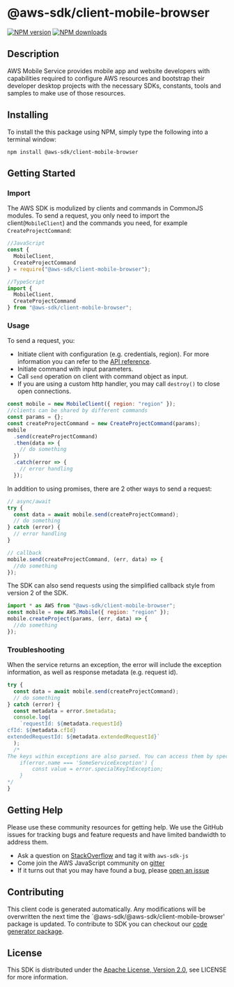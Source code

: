 # @aws-sdk/client-mobile-browser

[![NPM version](https://img.shields.io/npm/v/@aws-sdk/client-mobile-browser/preview.svg)](https://www.npmjs.com/package/@aws-sdk/client-mobile-browser)
[![NPM downloads](https://img.shields.io/npm/dm/@aws-sdk/client-mobile-browser.svg)](https://www.npmjs.com/package/@aws-sdk/client-mobile-browser)

## Description

<p> AWS Mobile Service provides mobile app and website developers with capabilities required to configure AWS resources and bootstrap their developer desktop projects with the necessary SDKs, constants, tools and samples to make use of those resources. </p>

## Installing

To install the this package using NPM, simply type the following into a terminal window:

```
npm install @aws-sdk/client-mobile-browser
```

## Getting Started

### Import

The AWS SDK is modulized by clients and commands in CommonJS modules. To send a request, you only need to import the client(`MobileClient`) and the commands you need, for example `CreateProjectCommand`:

```javascript
//JavaScript
const {
  MobileClient,
  CreateProjectCommand
} = require("@aws-sdk/client-mobile-browser");
```

```javascript
//TypeScript
import {
  MobileClient,
  CreateProjectCommand
} from "@aws-sdk/client-mobile-browser";
```

### Usage

To send a request, you:

- Initiate client with configuration (e.g. credentials, region). For more information you can refer to the [API reference][].
- Initiate command with input parameters.
- Call `send` operation on client with command object as input.
- If you are using a custom http handler, you may call `destroy()` to close open connections.

```javascript
const mobile = new MobileClient({ region: "region" });
//clients can be shared by different commands
const params = {};
const createProjectCommand = new CreateProjectCommand(params);
mobile
  .send(createProjectCommand)
  .then(data => {
    // do something
  })
  .catch(error => {
    // error handling
  });
```

In addition to using promises, there are 2 other ways to send a request:

```javascript
// async/await
try {
  const data = await mobile.send(createProjectCommand);
  // do something
} catch (error) {
  // error handling
}
```

```javascript
// callback
mobile.send(createProjectCommand, (err, data) => {
  //do something
});
```

The SDK can also send requests using the simplified callback style from version 2 of the SDK.

```javascript
import * as AWS from "@aws-sdk/client-mobile-browser";
const mobile = new AWS.Mobile({ region: "region" });
mobile.createProject(params, (err, data) => {
  //do something
});
```

### Troubleshooting

When the service returns an exception, the error will include the exception information, as well as response metadata (e.g. request id).

```javascript
try {
  const data = await mobile.send(createProjectCommand);
  // do something
} catch (error) {
  const metadata = error.$metadata;
  console.log(
    `requestId: ${metadata.requestId}
cfId: ${metadata.cfId}
extendedRequestId: ${metadata.extendedRequestId}`
  );
  /*
The keys within exceptions are also parsed. You can access them by specifying exception names:
    if(error.name === 'SomeServiceException') {
        const value = error.specialKeyInException;
    }
*/
}
```

## Getting Help

Please use these community resources for getting help. We use the GitHub issues for tracking bugs and feature requests and have limited bandwidth to address them.

- Ask a question on [StackOverflow](https://stackoverflow.com/questions/tagged/aws-sdk-js) and tag it with `aws-sdk-js`
- Come join the AWS JavaScript community on [gitter](https://gitter.im/aws/aws-sdk-js-v3)
- If it turns out that you may have found a bug, please [open an issue](https://github.com/aws/aws-sdk-js-v3/issues)

## Contributing

This client code is generated automatically. Any modifications will be overwritten the next time the `@aws-sdk/@aws-sdk/client-mobile-browser' package is updated. To contribute to SDK you can checkout our [code generator package][].

## License

This SDK is distributed under the
[Apache License, Version 2.0](http://www.apache.org/licenses/LICENSE-2.0),
see LICENSE for more information.

[code generator package]: https://github.com/aws/aws-sdk-js-v3/tree/master/packages/service-types-generator
[api reference]: https://docs.aws.amazon.com/AWSJavaScriptSDK/latest/

